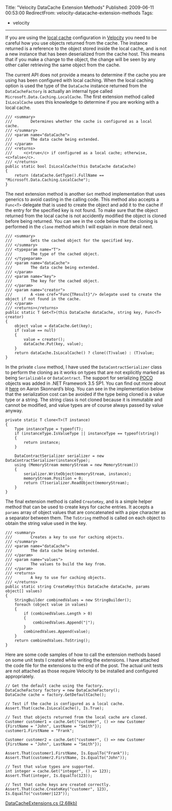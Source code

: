 Title: "Velocity DataCache Extension Methods"
Published: 2009-06-11 00:53:00
RedirectFrom: velocity-datacache-extension-methods
Tags:
  - velocity
---
If you are using the [local cache](http://msdn.microsoft.com/en-us/library/dd187451.aspx) configuration in [Velocity](http://msdn.microsoft.com/en-us/library/dd172103.aspx) you need to be careful how you use objects returned from the cache. The instance returned is a reference to the object stored inside the local cache, and is not a new instance that has been deserialized from the cache host. This means that if you make a change to the object, the change will be seen by any other caller retrieving the same object from the cache.

The current API does not provide a means to determine if the cache you are using has been configured with local caching. When the local caching option is used the type of the `DataCache` instance returned from the `DataCacheFactory` is actually an internal type called `Microsoft.Data.Caching.LocalCache`. The first extension method called `IsLocalCache` uses this knowledge to determine if you are working with a local cache.

    /// <summary>
    ///        Determines whether the cache is configured as a local cache.
    /// </summary>
    /// <param name="dataCache">
    ///        The data cache being extended.
    /// </param>
    /// <returns>
    ///     <c>true</c> if configured as a local cache; otherwise, <c>false</c>.
    /// </returns>
    public static bool IsLocalCache(this DataCache dataCache)
    {
        return (dataCache.GetType().FullName == "Microsoft.Data.Caching.LocalCache");
    }

The next extension method is another `Get` method implementation that uses generics to avoid casting in the calling code. This method also accepts a `Func<T>` delegate that is used to create the object and add it to the cache if the entry for the specified key is not found. To make sure that the object returned from the local cache is not accidently modified the object is cloned before being returned. You can see in the code below that the cloning is performed in the `clone` method which I will explain in more detail next.

    /// <summary>
    ///        Gets the cached object for the specified key.
    /// </summary>
    /// <typeparam name="T">
    ///        The type of the cached object.
    /// </typeparam>
    /// <param name="dataCache">
    ///        The data cache being extended.
    /// </param>
    /// <param name="key">
    ///        The key for the cached object.
    /// </param>
    /// <param name="creator">
    ///        A <see cref="Func{TResult}"/> delegate used to create the object if not found in the cache.
    /// </param>
    /// <returns></returns>
    public static T Get<T>(this DataCache dataCache, string key, Func<T> creator)
    {
        object value = dataCache.Get(key);
        if (value == null)
        {
            value = creator();
            dataCache.Put(key, value);
        }
        return dataCache.IsLocalCache() ? clone((T)value) : (T)value;
    }

In the private `clone` method, I have used the `DataContractSerializer` class to perform the cloning as it works on types that are not explicitly marked as being `Serializable` or `DataContract`. The support for serializing [POCO](http://en.wikipedia.org/wiki/Plain_Old_CLR_Object) objects was added in .NET Framework 3.5 SP1. You can find out more about it [here](http://www.pluralsight.com/community/blogs/aaron/archive/2008/05/13/50934.aspx) on Aaron Skonnard’s blog. You can see in the implementation below that the serialization cost can be avoided if the type being cloned is a value type or a string. The string class is not cloned because it is immutable and cannot be modified, and value types are of course always passed by value anyway.

    private static T clone<T>(T instance)
    {
        Type instanceType = typeof(T);
        if (instanceType.IsValueType || instanceType == typeof(string))
        {
            return instance;
        }
    
        DataContractSerializer serializer = new DataContractSerializer(instanceType);
        using (MemoryStream memoryStream = new MemoryStream())
        {
            serializer.WriteObject(memoryStream, instance);
            memoryStream.Position = 0;
            return (T)serializer.ReadObject(memoryStream);
        }
    }

The final extension method is called `CreateKey`, and is a simple helper method that can be used to create keys for cache entries. It accepts a `params` array of object values that are concatenated with a pipe character as a separator between them. The `ToString` method is called on each object to obtain the string value used in the key.

    /// <summary>
    ///        Creates a key to use for caching objects.
    /// </summary>
    /// <param name="dataCache">
    ///        The data cache being extended.
    /// </param>
    /// <param name="values">
    ///        The values to build the key from.
    /// </param>
    /// <returns>
    ///        A key to use for caching objects.
    /// </returns>
    public static string CreateKey(this DataCache dataCache, params object[] values)
    {
        StringBuilder combinedValues = new StringBuilder();
        foreach (object value in values)
        {
            if (combinedValues.Length > 0)
            {
                combinedValues.Append("|");
            }
            combinedValues.Append(value);
        }
        return combinedValues.ToString();
    }

Here are some code samples of how to call the extension methods based on some unit tests I created while writing the extensions. I have attached the code file for the extensions to the end of the post. The actual unit tests are not attached as those require Velocity to be installed and configured appropriately.

    // Get the default cache using the factory.
    DataCacheFactory factory = new DataCacheFactory();
    DataCache cache = factory.GetDefaultCache();
    
    // Test if the cache is configured as a local cache.
    Assert.That(cache.IsLocalCache(), Is.True);
    
    // Test that objects returned from the local cache are cloned.
    Customer customer1 = cache.Get("customer", () => new Customer {FirstName = "John", LastName = "Smith"});
    customer1.FirstName = "Frank";
    
    Customer customer2 = cache.Get("customer", () => new Customer {FirstName = "John", LastName = "Smith"});
    
    Assert.That(customer1.FirstName, Is.EqualTo("Frank"));
    Assert.That(customer2.FirstName, Is.EqualTo("John"));
    
    // Test that value types are supported.
    int integer = cache.Get("integer", () => 123);
    Assert.That(integer, Is.EqualTo(123));
    
    // Test that cache keys are created correctly.
    Assert.That(cache.CreateKey("customer", 123), Is.EqualTo("customer|123"));

[DataCacheExtensions.cs (2.68kb)](/content/files/2009/Jun/DataCacheExtensions.cs)
